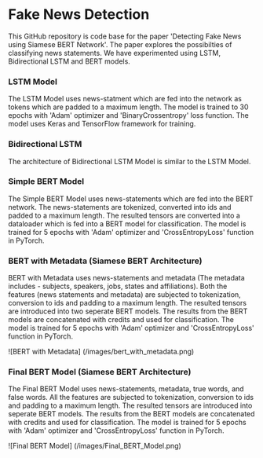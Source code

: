 # Fake News Detection

This GitHub repository is code base for the paper 'Detecting Fake News using Siamese BERT Network'. The paper explores the possibilties of classifying news statements. We have experimented using LSTM, Bidirectional LSTM and BERT models.

### LSTM Model

The LSTM Model uses news-statment which are fed into the network as tokens which are padded to a maximum length. The model is trained to 30 epochs with 'Adam' optimizer and 'BinaryCrossentropy' loss function. The model uses Keras and TensorFlow framework for training.

### Bidirectional LSTM

The architecture of Bidirectional LSTM Model is similar to the LSTM Model.

### Simple BERT Model

The Simple BERT Model uses news-statements which are fed into the BERT network. The news-statements are tokenized, converted into ids and padded to a maximum length. The resulted tensors are converted into a dataloader which is fed into a BERT model for classification. The model is trained for 5 epochs with 'Adam' optimizer and 'CrossEntropyLoss' function in PyTorch.

### BERT with Metadata (Siamese BERT Architecture)

BERT with Metadata uses news-statements and metadata (The metadata includes - subjects, speakers, jobs, states and affiliations). Both the features (news statements and metadata) are subjected to tokenization, conversion to ids and padding to a maximum length. The resulted tensors are introduced into two seperate BERT models. The results from the BERT models are concatenated with credits and used for classification. The model is trained for 5 epochs with 'Adam' optimizer and 'CrossEntropyLoss' function in PyTorch.

![BERT with Metadata] (/images/bert_with_metadata.png)

### Final BERT Model (Siamese BERT Architecture)

The Final BERT Model uses news-statements, metadata, true words, and false words. All the features are subjected to tokenization, conversion to ids and padding to a maximum length. The resulted tensors are introduced into seperate BERT models. The results from the BERT models are concatenated with credits and used for classification. The model is trained for 5 epochs with 'Adam' optimizer and 'CrossEntropyLoss' function in PyTorch.

![Final BERT Model] (/images/Final_BERT_Model.png)
